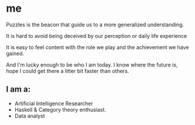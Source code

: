 # me 

Puzzles is the beacon that guide us to a more generalized understanding. 

It is hard to avoid being deceived by our perception or daily life experience

It is easy to feel content with the role we play and the achievement we have gained.

And I'm lucky enough to be who I am today. I know where the future is, hope I could get there a litter bit faster than others.

## I am a: 
 - Artificial Intelligence Researcher
 - Haskell & Category theory enthusiast. 
 - Data analyst
  
